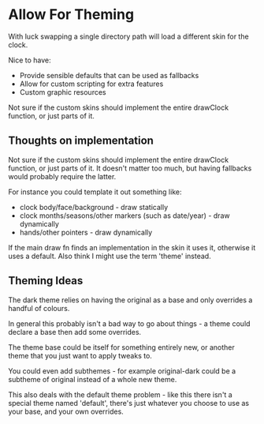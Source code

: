 Allow For Theming
=================

With luck swapping a single directory path will load a different skin for the clock.

Nice to have:
* Provide sensible defaults that can be used as fallbacks
* Allow for custom scripting for extra features
* Custom graphic resources

Not sure if the custom skins should implement the entire drawClock function, or just parts of it.


Thoughts on implementation
--------------------------

Not sure if the custom skins should implement the entire drawClock function, or just parts of it.
It doesn't matter too much, but having fallbacks would probably require the latter.

For instance you could template it out something like:

* clock body/face/background - draw statically
* clock months/seasons/other markers (such as date/year) - draw dynamically
* hands/other pointers - draw dynamically

If the main draw fn finds an implementation in the skin it uses it, otherwise it uses a default.
Also think I might use the term 'theme' instead.


Theming Ideas
-------------

The dark theme relies on having the original as a base and only overrides a handful of colours.

In general this probably isn't a bad way to go about things - a theme could declare a base then add some overrides.

The theme base could be itself for something entirely new, or another theme that you just want to apply tweaks to.

You could even add subthemes - for example original-dark could be a subtheme of original instead of a whole new theme.

This also deals with the default theme problem - like this there isn't a special theme named 'default', there's just whatever you choose to use as your base, and your own overrides.


